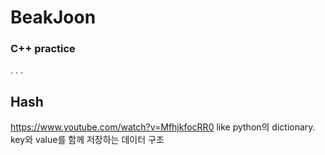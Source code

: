 # BeakJoon
### C++ practice
.
.
.
## Hash
https://www.youtube.com/watch?v=MfhjkfocRR0
like python의 dictionary.
key와 value를 함께 저장하는 데이터 구조
